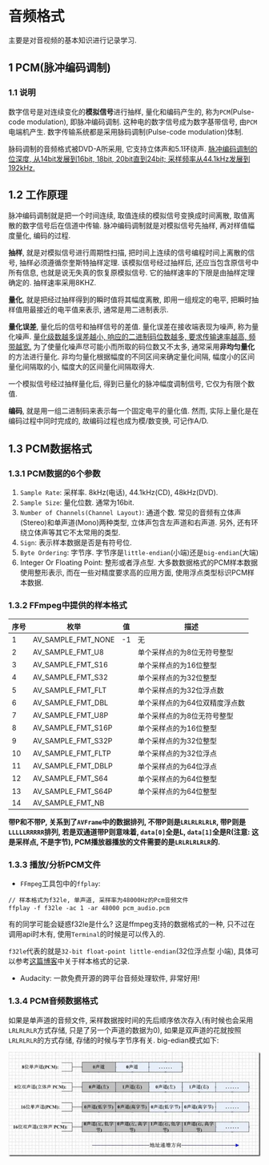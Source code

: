 # 音频格式

主要是对音视频的基本知识进行记录学习.

## 1 PCM(脉冲编码调制)

### 1.1 说明

数字信号是对连续变化的**模拟信号**进行抽样, 量化和编码产生的, 称为`PCM`(Pulse-code modulation), 即脉冲编码调制. 这种电的数字信号成为数字基带信号, 由`PCM`电端机产生. 数字传输系统都是采用脉码调制(Pulse-code modulation)体制.

脉码调制的音频格式被DVD-A所采用, 它支持立体声和5.1环绕声. <u>脉冲编码调制的位深度, 从14bit发展到16bit, 18bit, 20bit直到24bit; 采样频率从44.1kHz发展到192kHz.</u>

## 1.2 工作原理

脉冲编码调制就是把一个时间连续, 取值连续的模拟信号变换成时间离散, 取值离散的数字信号后在信道中传输. 脉冲编码调制就是对模拟信号先抽样, 再对样值幅度量化, 编码的过程.

**抽样**, 就是对模拟信号进行周期性扫描, 把时间上连续的信号编程时间上离散的信号, 抽样必须遵循奈奎斯特抽样定理. 该模拟信号经过抽样后, 还应当包含原信号中所有信息, 也就是说无失真的恢复原模拟信号. 它的抽样速率的下限是由抽样定理确定的. 抽样速率采用8KHZ.

**量化**, 就是把经过抽样得到的瞬时值将其幅度离散, 即用一组规定的电平, 把瞬时抽样值用最接近的电平值来表示, 通常是用二进制表示.

**量化误差**, 量化后的信号和抽样信号的差值. 量化误差在接收端表现为噪声, 称为量化噪声. <u>量化级数越多误差越小, 响应的二进制码位数越多, 要求传输速率越高, 频带越宽.</u> 为了使量化噪声尽可能小而所取的码位数又不太多, 通常采用**非均匀量化**的方法进行量化. 非均匀量化根据幅度的不同区间来确定量化间隔, 幅度小的区间量化间隔取的小, 幅度大的区间量化间隔取得大.

一个模拟信号经过抽样量化后, 得到已量化的脉冲幅度调制信号, 它仅为有限个数值.

**编码**, 就是用一组二进制码来表示每一个固定电平的量化值. 然而, 实际上量化是在编码过程中同时完成的, 故编码过程也成为模/数变换, 可记作A/D.

## 1.3 PCM数据格式

### 1.3.1 PCM数据的6个参数
1. `Sample Rate`: 采样率. 8kHz(电话), 44.1kHz(CD), 48kHz(DVD).
2. `Sample Size`: 量化位数. 通常为16bit.
3. `Number of Channels(Channel Layout)`: 通道个数. 常见的音频有立体声(Stereo)和单声道(Mono)两种类型, 立体声包含左声道和右声道. 另外, 还有环绕立体声等其它不太常用的类型.
4. `Sign`: 表示样本数据是否是有符号位.
5. `Byte Ordering`: 字节序. 字节序是`little-endian`(小端)还是`big-endian`(大端)
6. Integer Or Floating Point: 整形或者浮点型. 大多数数据格式的PCM样本数据使用整形表示, 而在一些对精度要求高的应用方面, 使用浮点类型标识PCM样本数据.

### 1.3.2 FFmpeg中提供的样本格式

| 序号 | 枚举               | 值  | 描述                           |
| ---- | ------------------ | --- | ------------------------------ |
| 1    | AV_SAMPLE_FMT_NONE | -1  | 无                             |
| 2    | AV_SAMPLE_FMT_U8   |     | 单个采样点的为8位无符号整型    |
| 3    | AV_SAMPLE_FMT_S16  |     | 单个采样点的为16位整型         |
| 4    | AV_SAMPLE_FMT_S32  |     | 单个采样点的为32位整型         |
| 5    | AV_SAMPLE_FMT_FLT  |     | 单个采样点的为32位浮点数       |
| 6    | AV_SAMPLE_FMT_DBL  |     | 单个采样点的为64位双精度浮点数 |
| 7    | AV_SAMPLE_FMT_U8P  |     | 单个采样点的为8位无符号整型    |
| 8    | AV_SAMPLE_FMT_S16P |     | 单个采样点的为16位整型         |
| 9    | AV_SAMPLE_FMT_S32P |     | 单个采样点的为32位整型         |
| 10   | AV_SAMPLE_FMT_FLTP |     | 单个采样点的为32位浮点         |
| 11   | AV_SAMPLE_FMT_DBLP |     | 单个采样点的为64位浮点         |
| 12   | AV_SAMPLE_FMT_S64  |     | 单个采样点的为64位整型         |
| 13   | AV_SAMPLE_FMT_S64P |     | 单个采样点的为64位整型         |
| 14   | AV_SAMPLE_FMT_NB   |     |                                |

**带P和不带P, 关系到了`AVFrame`中的数据排列, 不带P则是`LRLRLRLRLR`, 带P则是`LLLLLRRRRR`排列, 若是双通道带P则意味着, `data[0]`全是L, `data[1]`全是R(注意: 这是采样点, 不是字节), PCM播放器播放的文件需要的是`LRLRLRLRLR`的.**

### 1.3.3 播放/分析PCM文件

* `FFmpeg`工具包中的`ffplay`:
```dos
// 样本格式为f32le, 单声道, 采样率为48000Hz的Pcm音频文件
ffplay -f f32le -ac 1 -ar 48000 pcm_audio.pcm
```
有的同学可能会疑惑f32le是什么? 这是ffmpeg支持的数据格式的一种, 只不过在调用api时木有, 使用`Terminal`的时候是可以传入的.

`f32le`代表的就是`32-bit float-point little-endian`(32位浮点型 小端), 具体可以参考[这篇博客](https://www.jianshu.com/p/aa3b28262a7f)中关于样本格式的记录.

* Audacity: 一款免费开源的跨平台音频处理软件, 非常好用!

### 1.3.4 PCM音频数据格式

如果是单声道的音频文件, 采样数据按时间的先后顺序依次存入(有时候也会采用`LRLRLRLR`方式存储, 只是了另一个声道的数据为0), 如果是双声道的花就按照`LRLRLRLR`的方式存储, 存储的时候与字节序有关. big-edian模式如下:

![image](./images/001-01.webp)